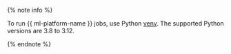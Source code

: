 {% note info %}

To run {{ ml-platform-name }} jobs, use Python [venv](https://docs.python.org/3/tutorial/venv.html). The supported Python versions are 3.8 to 3.12.

{% endnote %}